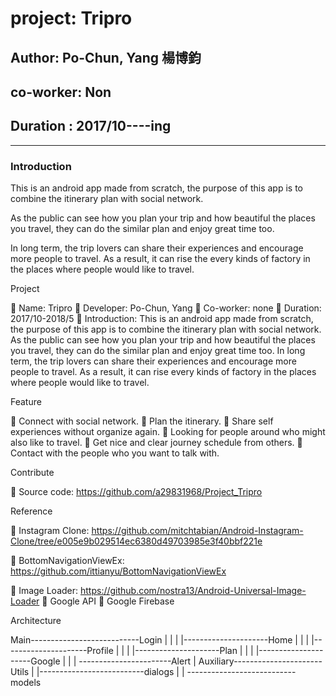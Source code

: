 <h1>project: Tripro</h1>

<h2>Author: Po-Chun, Yang 楊博鈞</h2>
<h2>co-worker:  Non</h2>
<h2>Duration :  2017/10----ing</h2>

------------------------------------------------------------------------------------------------------------------------------

<h3>Introduction</h3>
<p>This is an android app made from scratch, the purpose of this app is to combine the itinerary plan with social network.</p>
<p>As the public can see how you plan your trip and how beautiful the places you travel, they can do the similar plan and enjoy great time too.</p>
<p>In long term, the trip lovers can share their experiences and encourage more people to travel. As a result, it can rise the every kinds of factory in the places where people would like to travel.</p>



Project

	Name: Tripro
	Developer: Po-Chun, Yang
	Co-worker: none
	Duration: 2017/10-2018/5
	Introduction:
This is an android app made from scratch, the purpose of this app is to combine the itinerary plan with social network.
As the public can see how you plan your trip and how beautiful the places you travel, they can do the similar plan and enjoy great time too.
In long term, the trip lovers can share their experiences and encourage more people to travel. As a result, it can rise every kinds of factory in the places where people would like to travel.

Feature

	Connect with social network.
	Plan the itinerary.
	Share self experiences without organize again.
	Looking for people around who might also like to travel.
	Get nice and clear journey schedule from others.
	Contact with the people who you want to talk with.

Contribute

	Source code: https://github.com/a29831968/Project_Tripro

Reference

	Instagram Clone: https://github.com/mitchtabian/Android-Instagram-Clone/tree/e005e9b029514ec6380d49703985e3f40bbf221e

	BottomNavigationViewEx: https://github.com/ittianyu/BottomNavigationViewEx

	Image Loader: https://github.com/nostra13/Android-Universal-Image-Loader
	Google API
	Google Firebase

Architecture

Main---------------------------Login
		|	|
		|	|---------------------Home
		|	|
		|	|---------------------Profile
		|	|
		|	|---------------------Plan
		|	|
		|	|---------------------Google
		|	|
		|	-----------------------Alert
		|
	Auxiliary----------------------Utils
		|
		|--------------------------dialogs
		|
		|
---------------------------models

